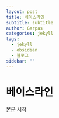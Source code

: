 ```yaml
---
layout: post
title: 베이스라인
subtitle: subtitle
author: Garpas
categories: jekyll
tags:
  - jekyll
  - obsidian
  - 블로그
sidebar: ""
---
```

# 베이스라인

본문 시작

 
